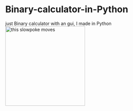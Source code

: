 # Binary-calculator-in-Python 
 just Binary calculator with an gui, I made in Python
 <br>
 <img src="https://s4.ezgif.com/tmp/ezgif-45bb17a557b4f5.gif" alt="this slowpoke moves"  width="250">
